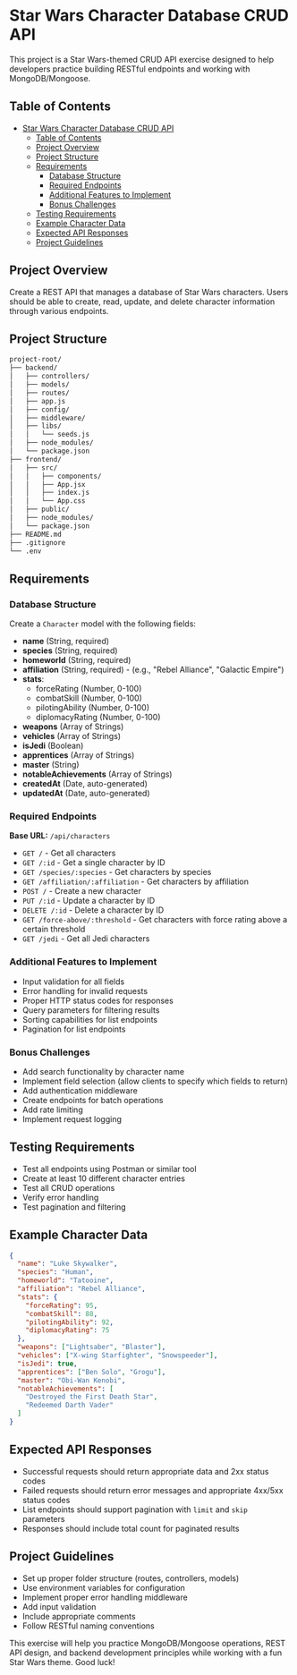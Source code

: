 # Star Wars Character Database CRUD API

This project is a Star Wars-themed CRUD API exercise designed to help developers practice building RESTful endpoints and working with MongoDB/Mongoose.

## Table of Contents

- [Star Wars Character Database CRUD API](#star-wars-character-database-crud-api)
  - [Table of Contents](#table-of-contents)
  - [Project Overview](#project-overview)
  - [Project Structure](#project-structure)
  - [Requirements](#requirements)
    - [Database Structure](#database-structure)
    - [Required Endpoints](#required-endpoints)
    - [Additional Features to Implement](#additional-features-to-implement)
    - [Bonus Challenges](#bonus-challenges)
  - [Testing Requirements](#testing-requirements)
  - [Example Character Data](#example-character-data)
  - [Expected API Responses](#expected-api-responses)
  - [Project Guidelines](#project-guidelines)

## Project Overview

Create a REST API that manages a database of Star Wars characters. Users should be able to create, read, update, and delete character information through various endpoints.

## Project Structure

```bash
project-root/
├── backend/
│   ├── controllers/
│   ├── models/
│   ├── routes/
│   ├── app.js
│   ├── config/
│   ├── middleware/
│   ├── libs/
│   │   └── seeds.js
│   ├── node_modules/
│   └── package.json
├── frontend/
│   ├── src/
│   │   ├── components/
│   │   ├── App.jsx
│   │   ├── index.js
│   │   └── App.css
│   ├── public/
│   ├── node_modules/
│   └── package.json
├── README.md
├── .gitignore
└── .env
```

## Requirements

### Database Structure

Create a `Character` model with the following fields:

- **name** (String, required)
- **species** (String, required)
- **homeworld** (String, required)
- **affiliation** (String, required) - (e.g., "Rebel Alliance", "Galactic Empire")
- **stats**:
  - forceRating (Number, 0-100)
  - combatSkill (Number, 0-100)
  - pilotingAbility (Number, 0-100)
  - diplomacyRating (Number, 0-100)
- **weapons** (Array of Strings)
- **vehicles** (Array of Strings)
- **isJedi** (Boolean)
- **apprentices** (Array of Strings)
- **master** (String)
- **notableAchievements** (Array of Strings)
- **createdAt** (Date, auto-generated)
- **updatedAt** (Date, auto-generated)

### Required Endpoints

**Base URL:** `/api/characters`

- `GET /` - Get all characters
- `GET /:id` - Get a single character by ID
- `GET /species/:species` - Get characters by species
- `GET /affiliation/:affiliation` - Get characters by affiliation
- `POST /` - Create a new character
- `PUT /:id` - Update a character by ID
- `DELETE /:id` - Delete a character by ID
- `GET /force-above/:threshold` - Get characters with force rating above a certain threshold
- `GET /jedi` - Get all Jedi characters

### Additional Features to Implement

- Input validation for all fields
- Error handling for invalid requests
- Proper HTTP status codes for responses
- Query parameters for filtering results
- Sorting capabilities for list endpoints
- Pagination for list endpoints

### Bonus Challenges

- Add search functionality by character name
- Implement field selection (allow clients to specify which fields to return)
- Add authentication middleware
- Create endpoints for batch operations
- Add rate limiting
- Implement request logging

## Testing Requirements

- Test all endpoints using Postman or similar tool
- Create at least 10 different character entries
- Test all CRUD operations
- Verify error handling
- Test pagination and filtering

## Example Character Data

```json
{
  "name": "Luke Skywalker",
  "species": "Human",
  "homeworld": "Tatooine",
  "affiliation": "Rebel Alliance",
  "stats": {
    "forceRating": 95,
    "combatSkill": 88,
    "pilotingAbility": 92,
    "diplomacyRating": 75
  },
  "weapons": ["Lightsaber", "Blaster"],
  "vehicles": ["X-wing Starfighter", "Snowspeeder"],
  "isJedi": true,
  "apprentices": ["Ben Solo", "Grogu"],
  "master": "Obi-Wan Kenobi",
  "notableAchievements": [
    "Destroyed the First Death Star",
    "Redeemed Darth Vader"
  ]
}
```

## Expected API Responses

- Successful requests should return appropriate data and 2xx status codes
- Failed requests should return error messages and appropriate 4xx/5xx status codes
- List endpoints should support pagination with `limit` and `skip` parameters
- Responses should include total count for paginated results

## Project Guidelines

- Set up proper folder structure (routes, controllers, models)
- Use environment variables for configuration
- Implement proper error handling middleware
- Add input validation
- Include appropriate comments
- Follow RESTful naming conventions

This exercise will help you practice MongoDB/Mongoose operations, REST API design, and backend development principles while working with a fun Star Wars theme. Good luck!

